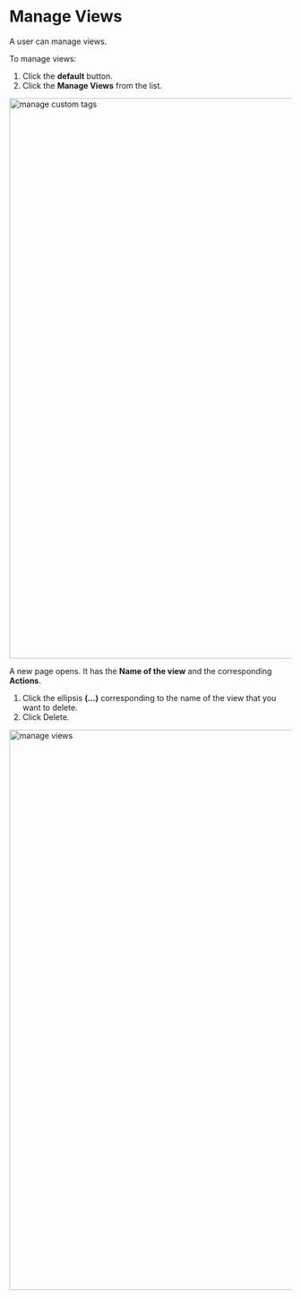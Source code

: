 # Manage Views

A user can manage views. 

To manage views:

1. Click the **default** button. 
1. Click the **Manage Views** from the list. 

<img src="/thehive/configure-organization/manage-custom-tags/manage_custom_tags.png" alt="manage custom tags" width="1000" height="1000"/>

A new page opens. It has the **Name of the view** and the corresponding **Actions**. 

1. Click the ellipsis **(...)** corresponding to the name of the view that you want to delete. 
1. Click Delete.


<img src="/thehive/images/user-guides/organization/configure-organization/manage-custom-tags/manage_views.png" alt="manage views" width="1000" height="1000"/>
